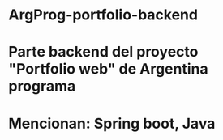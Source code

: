 # ArgProg-portfolio-backend
#
# Parte backend del proyecto "Portfolio web" de Argentina programa
# Mencionan: Spring boot, Java
